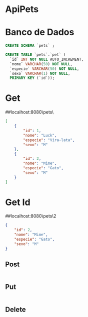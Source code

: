 # ApiPets

# Banco de Dados
```sql
CREATE SCHEMA `pets` ;

CREATE TABLE `pets`.`pet` (
  `id` INT NOT NULL AUTO_INCREMENT,
  `nome` VARCHAR(50) NOT NULL,
  `especie` VARCHAR(50) NOT NULL,
  `sexo` VARCHAR(1) NOT NULL,
  PRIMARY KEY (`id`));
```

# Get
##localhost:8080\pets\
```json
[
    {
        "id": 1,
        "nome": "Luck",
        "especie": "Vira-lata",
        "sexo": "M"
    },
    {
        "id": 2,
        "nome": "Mime",
        "especie": "Gato",
        "sexo": "M"
    }
]
```
# Get Id
##localhost:8080\pets\2

```json
{
    "id": 2,
    "nome": "Mime",
    "especie": "Gato",
    "sexo": "M"
}
```
## Post

```json
```
## Put

```json
```
## Delete

```json
```

